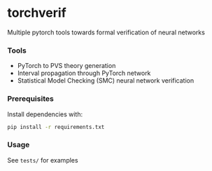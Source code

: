 # torchverif
Multiple pytorch tools towards formal verification of neural networks

### Tools

- PyTorch to PVS theory generation
- Interval propagation through PyTorch network
- Statistical Model Checking (SMC) neural network verification

### Prerequisites

Install dependencies with:

```bash
pip install -r requirements.txt
```

### Usage

See `tests/` for examples
